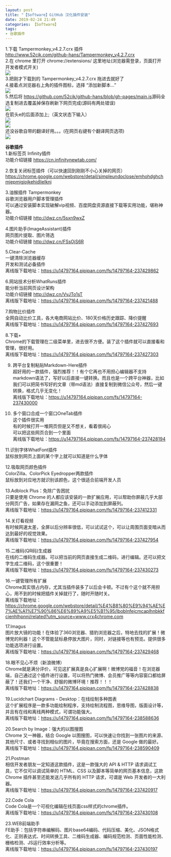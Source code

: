 ```yaml
---
layout: post
title: "【Software】GitHub 汉化插件安装"
date: 2019-02-24 21:49
categories: 【Software】
tags:
- 谷歌插件
---
```

1.下载 Tampermonkey_v4.2.7.crx 插件  
<http://www.52cik.com/github-hans/Tampermonkey_v4.2.7.crx>  
2.在 chrome 里打开 chrome://extensions/ 这里地址(浏览器需登录，页面打开开发者模式开关)  
![](http://a4.qpic.cn/psb?/57f6398e-db93-428d-8871-6d2527ad188f/CfMnXR9K2C50JAZqD09KAae3nG5YRvqEDCrR9wTdsM8!/b/dL8AAAAAAAAA&ek=1&kp=1&pt=0&bo=KgInAQAAAAADEDs!&tl=1&su=0250883697&tm=1553403600&sce=0-12-12&rf=2-9)  
3.把刚才下载到的 Tampermonkey_v4.2.7.crx 拖进去就好了  
4.接着点浏览器右上角的插件图标，选择 “添加新脚本...”  
![](http://a3.qpic.cn/psb?/57f6398e-db93-428d-8871-6d2527ad188f/JKTEOEi*paGKt2g00iOaGJLD.yvimSG.VqB8..Hvg.M!/b/dL4AAAAAAAAA&ek=1&kp=1&pt=0&bo=KgInAQAAAAADEDs!&tl=1&su=010322961&tm=1553403600&sce=0-12-12&rf=2-9)  
5.然后将 <https://github.com/52cik/github-hans/blob/gh-pages/main.js>源码全选复制进去覆盖掉保存刷新下网页完成(源码有两处错误)  
![](http://a3.qpic.cn/psb?/57f6398e-db93-428d-8871-6d2527ad188f/gaxqdnlqhbp0G.B7L.8DkWdhGUWvVadrkdaNIBUoKwY!/b/dL4AAAAAAAAA&ek=1&kp=1&pt=0&bo=KgIoAQAAAAADEDQ!&tl=1&su=0162232145&tm=1553403600&sce=0-12-12&rf=2-9)  
在箭头e的后面添加上;（英文状态下输入）  
![](http://a3.qpic.cn/psb?/57f6398e-db93-428d-8871-6d2527ad188f/Y5.rb24m.1irT.yimy5B1q4XJKlqqDgvvfpZt3H5IQo!/b/dLYAAAAAAAAA&ek=1&kp=1&pt=0&bo=KgInAQAAAAADEDs!&tl=1&su=0153017089&tm=1553403600&sce=0-12-12&rf=2-9)  
![](http://a1.qpic.cn/psb?/57f6398e-db93-428d-8871-6d2527ad188f/b5nUsMPPmw1UTxO*ZV7WMRLzeqboPOHDLzOoNZ62JDY!/b/dLgAAAAAAAAA&ek=1&kp=1&pt=0&bo=KgInAQAAAAADEDs!&tl=1&su=0168626897&tm=1553403600&sce=0-12-12&rf=2-9)  
还没谷歌自带的翻译好用。。。(在网页右键有个翻译网页选项)  
![](http://a4.qpic.cn/psb?/57f6398e-db93-428d-8871-6d2527ad188f/T*fcWwq.wlIBm27dNR1i1UzfgKj0IKxn0twVC2r*d90!/b/dL8AAAAAAAAA&ek=1&kp=1&pt=0&bo=KgInAQAAAAADEDs!&tl=1&su=0254988353&tm=1553403600&sce=0-12-12&rf=2-9)  



**谷歌插件**  
1.新标签页 Infinity插件  
功能介绍链接 <https://cn.infinitynewtab.com/>  

2.恢复关闭标签插件（可以快速回到刚刚不小心关掉的网页）  
<https://chrome.google.com/webstore/detail/simpleundoclose/emhohdghchmjepmigjojkehidlielknj>  

3.油猴插件 Tampermonkey  
谷歌浏览器用户脚本管理插件  
可以通过安装脚本实现破解vip视频、百度网盘资源直接下载等实用功能，堪称神器。  
功能介绍链接 <http://dwz.cn/5sxn9wxZ>  

4.图片助手(ImageAssistant)插件  
网页图片提取、图片筛选  
功能介绍链接 <http://dwz.cn/FSsOjS6R>  

5.Clear-Cache  
一键清除浏览器缓存  
开发和测试必备插件  
离线版下载地址：<https://u14797164.pipipan.com/fs/14797164-237429862>  

6.网站技术分析WhatRuns插件  
能分析当前网页设计架构  
功能介绍链接 <http://dwz.cn/VvJTo1sT>  
离线版下载地址：<https://u14797164.pipipan.com/fs/14797164-237421488>  

7.购物比价插件  
全网自动比价工具，各大电商网站比价、180天价格历史跟踪、降价提醒  
离线版下载地址：<https://u14797164.pipipan.com/fs/14797164-237427693>  

8.下载+  
Chrome的下载管理在二级菜单里，进去很不方便。装了这个插件就可以直接看和管理，很好用。  
离线版下载地址：<https://u14797164.pipipan.com/fs/14797164-237427303>  

9. 跨平台复制粘贴Markdown-Here插件  
超好用的一款插件，强烈推荐！！有个它再也不用担心编辑器不支持markdown语法了，写好以后直接一键转换。而且也是一个跨平台神器，比如我们可以把简书写好的文章（带md语法）直接复制到微信公众号，然后一键转换，格式几乎无变化！  
离线版下载地址：<https://u14797164.pipipan.com/fs/14797164-237430000>  

10. 多个窗口合成一个窗口OneTab插件  
这个插件很实用  
有的时候打开一堆网页但是又不想关，看着很闹心  
可以把这些网页合到一个里面  
离线版下载地址：<https://u14797164.pipipan.com/fs/14797164-237428194>  

11.识别字体WhatFont插件  
鼠标放到网页上面的某个字上就可以知道是什么字体  

12.吸取网页颜色插件  
ColorZilla、ColorPick Eyedropper两款插件  
鼠标放到对应地方就识别该颜色，这个很适合前端开发人员  

13.Adblock Plus：免除广告困扰  
只要是使用 Chrome 的人都应该安装的一款扩展应用，可以帮助你屏蔽几乎大部分网页广告，如果存在漏网之鱼，还可以手动添加到屏蔽列。  
离线版下载地址：<https://u14797164.pipipan.com/fs/14797164-237412331>  

14.关灯看视频  
有时候网速太差，全屏以后分辨率很低，可以试试这个，可以让周围页面变暗从而达到最好的视觉效果。  
离线版下载地址：<https://u14797164.pipipan.com/fs/14797164-237427954>  

15.二维码(QR码)生成器  
在线的二维码生成器。可以把当前的网页直接生成二维码，进行编辑。还可以把文字生成二维码，这个很重要！  
离线版下载地址：<https://u14797164.pipipan.com/fs/14797164-237430273>  

16.一键管理所有扩展  
Chrome其实很占内存，尤其当插件装多了以后会卡顿。不过有个这个就不用担心，用不到的时候把插件关掉就行了，随时开随时关。  
离线版下载地址：<https://chrome.google.com/webstore/detail/%E4%B8%80%E9%94%AE%E7%AE%A1%E7%90%86%E6%89%A9%E5%B1%95/lboblnfejcmcaplhnbkkfcienhlhpnni/related?utm_source=www.crx4chrome.com>  

17.Imagus  
图片放大镜的功能！在体验了360浏览器、猎豹浏览器之后，特地去找的扩展！微博党的利器！这个不管能鼠标悬停放大图片，同时，对链接等也有预览。提供很多功能选项进行设置。  
离线版下载地址：<https://u14797164.pipipan.com/fs/14797164-237429468>  

18.眼不见心不烦（新浪微博）  
Chrome就是满分评价，可见这扩展真是良心扩展啊！微博党的福音！在浏览器端，自己通过这个插件进行设置，可以将热门微博、会员推广等等内容窗口都给屏蔽了！还我们一个干净、舒服的微博环境！推荐！！！  
离线版下载地址：<https://u14797164.pipipan.com/fs/14797164-237428838>  

19.Lucidchart Diagrams - Desktop：在线绘制多种图表  
这个扩展程序是一款多功能绘制程序，支持绘制流程图，思维导图，版面设计等，并且有在线和离线两种模式，可谓功能强大。  
离线版下载地址：<https://u14797164.pipipan.com/fs/14797164-238588636>  

20.Search by Image：强大的以图搜图  
Chrome 又一神器，结合 Google 以图搜图，可以快速让你找到一张图片的来源、其他尺寸、或者寻找到相似的图片，毕竟在搜索方面，还是 Google 做的最好。  
离线版下载地址：<https://u14797164.pipipan.com/fs/14797164-238590409>  

21.Postman  
相信开发者朋友一定知道这款插件，这是一款强大的 API & HTTP 请求调试工具，它不仅可以调试简单的 HTML、CSS 以及脚本等简单的网页基本信息，这款 Chrome 插件甚至还能发送几乎所有的 HTTP 请求，可谓是 Web 开发者的一大利器。  
离线版下载地址：<https://u14797164.pipipan.com/fs/14797164-237420917>  

22.Code Cola  
Code Cola是一个可视化编辑在线页面css样式的chrome插件。  
离线版下载地址：<https://u14797164.pipipan.com/fs/14797164-237430108>  

23.WEB前端助手  
FE助手：包括字符串编解码、图片base64编码、代码压缩、美化、JSON格式化、正则表达式、时间转换工具、二维码生成器、编码规范检测、页面性能检测、栅格检测、JS运行效率分析等。  
离线版下载地址：<https://u14797164.pipipan.com/fs/14797164-237430197>  